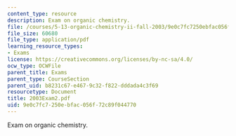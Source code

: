 ```yaml
---
content_type: resource
description: Exam on organic chemistry.
file: /courses/5-13-organic-chemistry-ii-fall-2003/9e0c7fc7250ebfac056f72c89f044770_2003Exam2.pdf
file_size: 60680
file_type: application/pdf
learning_resource_types:
- Exams
license: https://creativecommons.org/licenses/by-nc-sa/4.0/
ocw_type: OCWFile
parent_title: Exams
parent_type: CourseSection
parent_uid: b8231c67-e467-9c32-f822-dddada4c3f69
resourcetype: Document
title: 2003Exam2.pdf
uid: 9e0c7fc7-250e-bfac-056f-72c89f044770
---
```

Exam on organic chemistry.